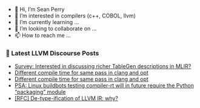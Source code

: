 - 👋 Hi, I’m Sean Perry
- 👀 I’m interested in compilers (c++, COBOL, llvm)
- 🌱 I’m currently learning ...
- 💞️ I’m looking to collaborate on ...
- 📫 How to reach me ...

<!---
s66perry/s66perry is a ✨ special ✨ repository because its `README.md` (this file) appears on your GitHub profile.
You can click the Preview link to take a look at your changes.
--->
### 📕 Latest LLVM Discourse Posts

<!-- DISCOURSE-LLVM:START -->
- [Survey: Interested in discussing richer TableGen descriptions in MLIR?](https://discourse.llvm.org/t/survey-interested-in-discussing-richer-tablegen-descriptions-in-mlir/87959#post_10)
- [Different compile time for same pass in clang and opt](https://discourse.llvm.org/t/different-compile-time-for-same-pass-in-clang-and-opt/88256#post_8)
- [Different compile time for same pass in clang and opt](https://discourse.llvm.org/t/different-compile-time-for-same-pass-in-clang-and-opt/88256#post_7)
- [PSA: Linux buildbots testing compiler-rt will in future require the Python “packaging” module](https://discourse.llvm.org/t/psa-linux-buildbots-testing-compiler-rt-will-in-future-require-the-python-packaging-module/88100#post_4)
- [[RFC] De-type-ification of LLVM IR: why?](https://discourse.llvm.org/t/rfc-de-type-ification-of-llvm-ir-why/88257#post_2)
<!-- DISCOURSE-LLVM:END -->
